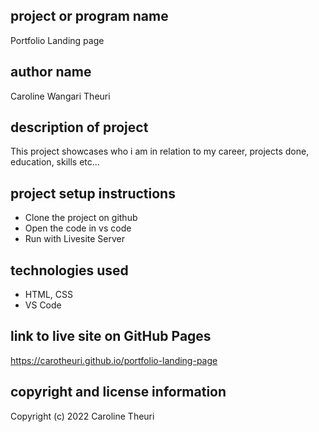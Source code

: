 ## project or program name
Portfolio Landing page
## author name
Caroline Wangari Theuri
## description of project
This project showcases who i am in relation to my career, projects done, education, skills etc...
## project setup instructions
* Clone the project on github
* Open the code in vs code
* Run with Livesite Server
## technologies used
- HTML, CSS
- VS Code
## link to live site on GitHub Pages
https://carotheuri.github.io/portfolio-landing-page
## copyright and license information
Copyright (c) 2022 Caroline Theuri